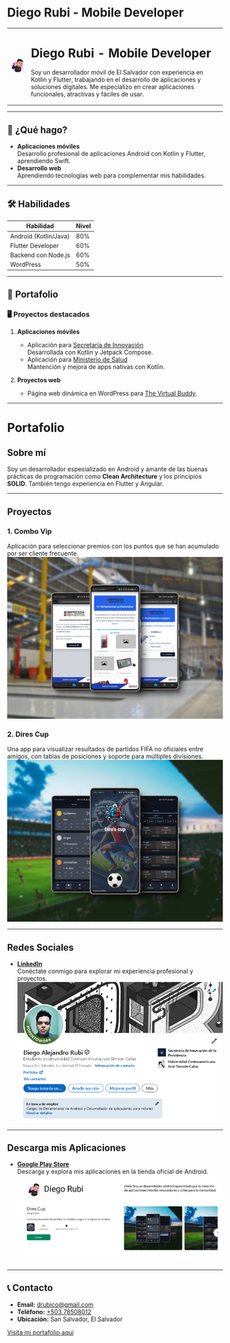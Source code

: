 # Diego Rubi - Mobile Developer

<table>
    <tr>
        <td>
            <img src="./assets/images/my-avatar.png" alt="Avatar" width="150" style="border-radius: 50%;">
        </td>
        <td>
            <h1>Diego Rubi - Mobile Developer</h1>
            <p>
                Soy un desarrollador móvil de El Salvador con experiencia en Kotlin y Flutter, 
                trabajando en el desarrollo de aplicaciones y soluciones digitales. Me especializo 
                en crear aplicaciones funcionales, atractivas y fáciles de usar.
            </p>
        </td>
    </tr>
</table>


---

## 💼 ¿Qué hago?

- **Aplicaciones móviles**  
  Desarrollo profesional de aplicaciones Android con Kotlin y Flutter, aprendiendo Swift.
- **Desarrollo web**  
  Aprendiendo tecnologías web para complementar mis habilidades.

---

## 🛠️ Habilidades

| Habilidad               | Nivel |
|-------------------------|-------|
| Android (Kotlin/Java)   | 80%   |
| Flutter Developer       | 60%   |
| Backend con Node.js     | 60%   |
| WordPress               | 50%   |

---

## 📂 Portafolio

### 🖥️ Proyectos destacados

1. **Aplicaciones móviles**  
   - Aplicación para [Secretaría de Innovación](#)  
     Desarrollada con Kotlin y Jetpack Compose.
   - Aplicación para [Ministerio de Salud](#)  
     Mantención y mejora de apps nativas con Kotlin.

2. **Proyectos web**  
   - Página web dinámica en WordPress para [The Virtual Buddy](#).

---
# Portafolio

## Sobre mí  
Soy un desarrollador especializado en Android y amante de las buenas prácticas de programación como **Clean Architecture** y los principios **SOLID**. También tengo experiencia en Flutter y Angular.

---

## Proyectos  
### 1. **Combo Vip**  
Aplicación para seleccionar premios con los puntos que se han acumulado por ser cliente frecuente.  
![Liga SIP](./assets/images/combo-vip.png)

### 2. **Dires Cup**  
Una app para visualizar resultados de partidos FIFA no oficiales entre amigos, con tablas de posiciones y soporte para múltiples divisiones.  
![Dires Cup](./assets/images/direscup.png)


---

## Redes Sociales  
- [**LinkedIn**](https://www.linkedin.com/in/drubico)  
  Conéctate conmigo para explorar mi experiencia profesional y proyectos.  
  ![LinkedIn](./assets/images/placeholder-linkedin.png)

---

## Descarga mis Aplicaciones  
- [**Google Play Store**](https://play.google.com/store/apps/dev?id=5906834204268116327)  
  Descarga y explora mis aplicaciones en la tienda oficial de Android.  
  ![Google Play](./assets/images/placeholder-play-store.png)

---


## 📞 Contacto

- **Email:** [drubico@gmail.com](mailto:drubico@gmail.com)  
- **Teléfono:** [+503 78508012](tel:+50378508012)  
- **Ubicación:** San Salvador, El Salvador  

[Visita mi portafolio aquí](https://drubico.github.io/portfolio/)
